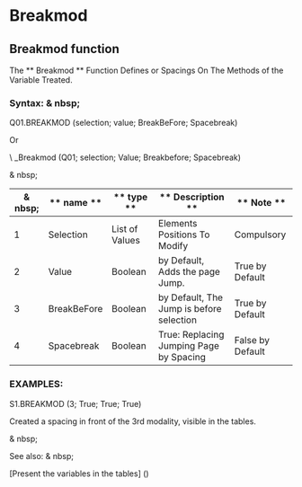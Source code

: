 # Breakmod

## Breakmod function

The ** Breakmod ** Function Defines or Spacings On The Methods of the Variable Treated.

### Syntax: & nbsp;

Q01.BREAKMOD (selection; value; BreakBeFore; Spacebreak)

Or

\ _Breakmod (Q01; selection; Value; Breakbefore; Spacebreak)

& nbsp;

| & nbsp; | ** name ** | ** type ** | ** Description ** | ** Note ** |
| --- | --- | --- | --- | --- |
| &#49; | Selection | List of Values ​​| Elements Positions To Modify | Compulsory |
| &#50; | Value | Boolean | by Default, Adds the page Jump. | True by Default |
| &#51; | BreakBeFore | Boolean | by Default, The Jump is before selection | True by Default |
| &#52; | Spacebreak | Boolean | True: Replacing Jumping Page by Spacing | False by Default |

### EXAMPLES:

S1.BREAKMOD (3; True; True; True)

Created a spacing in front of the 3rd modality, visible in the tables.

& nbsp;

See also: & nbsp;

[Present the variables in the tables] (<PertERDERLESVARIABLE WHILESTAB1.MD>)